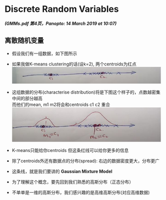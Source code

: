 # Discrete Random Variables 

***(GMMs.pdf 第4页，Panopto: 14 March 2019 at 10:07)***

## 离散随机变量

* 假设我们有一组数据，如下图所示
* 如果我做K-means clustering的话(设k=2), 两个centroids为红点  
![](img/discrete.jpg)  

* 这组数据的分布(characterise distribution)将是下图这个样子的，点数越密集中间的部分越高  
而他们的mean, m1 m2将会和centroids c1 c2 重合
![](./img/discreteMean.jpg)  

* K-means只能给你centroids 但这条红线可以给你更多的信息
* 除了centroids外还有数据点的分布(spread): 右边的数据密度更大，分布更广
* 这条线，就是我们要讲的 **Gaussian Mixture Model**
* 为了理解这个概念，要先回到我们熟悉的高斯分布（正态分布）
* 不单单是一维的高斯分布，我们感兴趣的是高维高斯分布(对应高维数据)